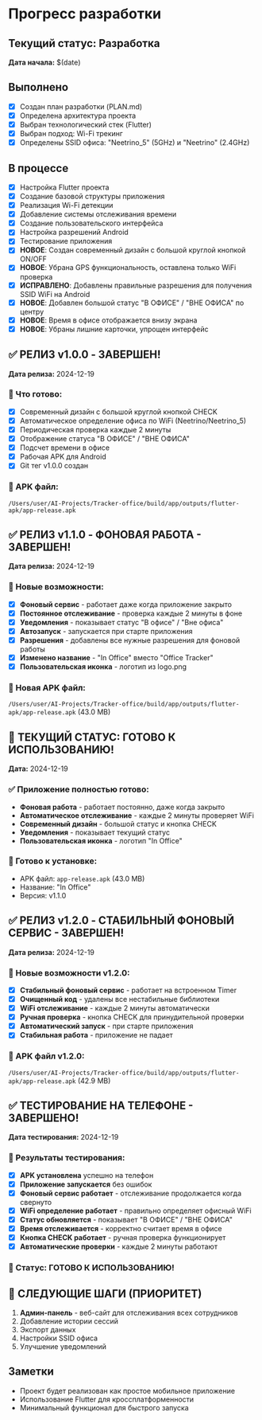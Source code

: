 # Прогресс разработки

## Текущий статус: Разработка
**Дата начала:** $(date)

## Выполнено
- [x] Создан план разработки (PLAN.md)
- [x] Определена архитектура проекта
- [x] Выбран технологический стек (Flutter)
- [x] Выбран подход: Wi-Fi трекинг
- [x] Определены SSID офиса: "Neetrino_5" (5GHz) и "Neetrino" (2.4GHz)

## В процессе
- [x] Настройка Flutter проекта
- [x] Создание базовой структуры приложения
- [x] Реализация Wi-Fi детекции
- [x] Добавление системы отслеживания времени
- [x] Создание пользовательского интерфейса
- [x] Настройка разрешений Android
- [x] Тестирование приложения
- [x] **НОВОЕ**: Создан современный дизайн с большой круглой кнопкой ON/OFF
- [x] **НОВОЕ**: Убрана GPS функциональность, оставлена только WiFi проверка
- [x] **ИСПРАВЛЕНО**: Добавлены правильные разрешения для получения SSID WiFi на Android
- [x] **НОВОЕ**: Добавлен большой статус "В ОФИСЕ" / "ВНЕ ОФИСА" по центру
- [x] **НОВОЕ**: Время в офисе отображается внизу экрана
- [x] **НОВОЕ**: Убраны лишние карточки, упрощен интерфейс

## ✅ РЕЛИЗ v1.0.0 - ЗАВЕРШЕН!
**Дата релиза:** 2024-12-19

### 🎉 Что готово:
- [x] Современный дизайн с большой круглой кнопкой CHECK
- [x] Автоматическое определение офиса по WiFi (Neetrino/Neetrino_5)
- [x] Периодическая проверка каждые 2 минуты
- [x] Отображение статуса "В ОФИСЕ" / "ВНЕ ОФИСА"
- [x] Подсчет времени в офисе
- [x] Рабочая APK для Android
- [x] Git тег v1.0.0 создан

### 📱 APK файл:
`/Users/user/AI-Projects/Tracker-office/build/app/outputs/flutter-apk/app-release.apk`

## ✅ РЕЛИЗ v1.1.0 - ФОНОВАЯ РАБОТА - ЗАВЕРШЕН!
**Дата релиза:** 2024-12-19

### 🚀 Новые возможности:
- [x] **Фоновый сервис** - работает даже когда приложение закрыто
- [x] **Постоянное отслеживание** - проверка каждые 2 минуты в фоне
- [x] **Уведомления** - показывает статус "В офисе" / "Вне офиса"
- [x] **Автозапуск** - запускается при старте приложения
- [x] **Разрешения** - добавлены все нужные разрешения для фоновой работы
- [x] **Изменено название** - "In Office" вместо "Office Tracker"
- [x] **Пользовательская иконка** - логотип из logo.png

### 📱 Новая APK файл:
`/Users/user/AI-Projects/Tracker-office/build/app/outputs/flutter-apk/app-release.apk` (43.0 MB)

## 🎯 ТЕКУЩИЙ СТАТУС: ГОТОВО К ИСПОЛЬЗОВАНИЮ!
**Дата:** 2024-12-19

### ✅ Приложение полностью готово:
- **Фоновая работа** - работает постоянно, даже когда закрыто
- **Автоматическое отслеживание** - каждые 2 минуты проверяет WiFi
- **Современный дизайн** - большой статус и кнопка CHECK
- **Уведомления** - показывает текущий статус
- **Пользовательская иконка** - логотип "In Office"

### 📱 Готово к установке:
- APK файл: `app-release.apk` (43.0 MB)
- Название: "In Office"
- Версия: v1.1.0

## ✅ РЕЛИЗ v1.2.0 - СТАБИЛЬНЫЙ ФОНОВЫЙ СЕРВИС - ЗАВЕРШЕН!
**Дата релиза:** 2024-12-19

### 🚀 Новые возможности v1.2.0:
- [x] **Стабильный фоновый сервис** - работает на встроенном Timer
- [x] **Очищенный код** - удалены все нестабильные библиотеки
- [x] **WiFi отслеживание** - каждые 2 минуты автоматически
- [x] **Ручная проверка** - кнопка CHECK для принудительной проверки
- [x] **Автоматический запуск** - при старте приложения
- [x] **Стабильная работа** - приложение не падает

### 📱 APK файл v1.2.0:
`/Users/user/AI-Projects/Tracker-office/build/app/outputs/flutter-apk/app-release.apk` (42.9 MB)

## ✅ ТЕСТИРОВАНИЕ НА ТЕЛЕФОНЕ - ЗАВЕРШЕНО!
**Дата тестирования:** 2024-12-19

### 🎉 Результаты тестирования:
- [x] **APK установлена** успешно на телефон
- [x] **Приложение запускается** без ошибок
- [x] **Фоновый сервис работает** - отслеживание продолжается когда свернуто
- [x] **WiFi определение работает** - правильно определяет офисный WiFi
- [x] **Статус обновляется** - показывает "В ОФИСЕ" / "ВНЕ ОФИСА"
- [x] **Время отслеживается** - корректно считает время в офисе
- [x] **Кнопка CHECK работает** - ручная проверка функционирует
- [x] **Автоматические проверки** - каждые 2 минуты работают

### 📱 Статус: **ГОТОВО К ИСПОЛЬЗОВАНИЮ!**

## 🎯 СЛЕДУЮЩИЕ ШАГИ (ПРИОРИТЕТ)
1. **Админ-панель** - веб-сайт для отслеживания всех сотрудников
2. Добавление истории сессий
3. Экспорт данных
4. Настройки SSID офиса
5. Улучшение уведомлений

## Заметки
- Проект будет реализован как простое мобильное приложение
- Использование Flutter для кроссплатформенности
- Минимальный функционал для быстрого запуска

